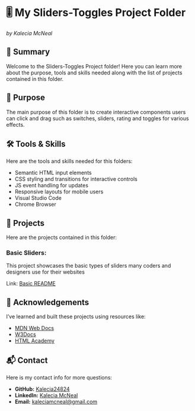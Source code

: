 # 🎚️ My Sliders-Toggles Project Folder 
<em>by Kalecia McNeal</em>

## 📖 Summary
Welcome to the Sliders-Toggles Project folder! Here you can learn more about the purpose, tools and skills needed along with the list of projects contained in this folder. 

## 🎯 Purpose
The main purpose of this folder is to create interactive components users can click and drag such as switches, sliders, rating and toggles for various effects. 

## 🛠️ Tools & Skills
Here are the tools and skills needed for this folders: 
- Semantic HTML input elements 
- CSS styling and transitions for interactive controls 
- JS event handling for updates  
- Responsive layouts for mobile users 
- Visual Studio Code 
- Chrome Browser 

## 📂 Projects
Here are the projects contained in this folder: 

### Basic Sliders: 
This project showcases the basic types of sliders many coders and designers use for their websites 

Link: [Basic README](./Basic/README.md "My Basic README")

## 🙏 Acknowledgements
I’ve learned and built these projects using resources like:
- [MDN Web Docs](https://developer.mozilla.org/)
- [W3Docs](https://www.w3docs.com/)
- [HTML Academy](https://htmlacademy.org/)


## 📬 Contact
Here is my contact info for more questions:
- **GitHub:** [Kalecia24824](https://github.com/Kalecia24824)
- **LinkedIn:** [Kalecia McNeal](https://linkedin.com/in/kalecia-mcneal)
- **Email:** [kaleciamcneal@gmail.com](mailto:kaleciamcneal@gmail.com)